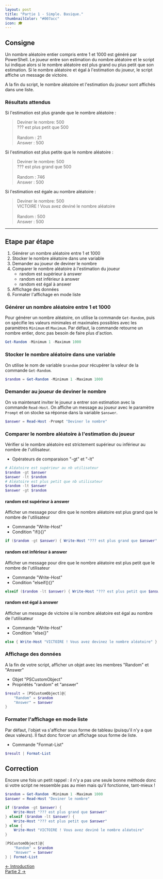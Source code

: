 ```yaml
---
layout: post
title: "Partie 1 - Simple. Basique."
thumbnailColor: "#007acc"
icon: 🎓
---
```


## Consigne

Un nombre aléatoire entier compris entre 1 et 1000 est généré par PowerShell. Le joueur entre son estimation du nombre aléatoire et le script lui indique alors si le nombre aléatoire est plus grand ou plus petit que son estimation. Si le nombre aléatoire et égal à l'estimation du joueur, le script affiche un message de victoire.

A la fin du script, le nombre aléatoire et l'estimation du joueur sont affichés dans une liste.

### Résultats attendus

Si l'estimation est plus grande que le nombre aléatoire :

> Deviner le nombre: 500\
> ??? est plus petit que 500\
> \
> Random : 21\
> Answer : 500

Si l'estimation est plus petite que le nombre aléatoire :

> Deviner le nombre: 500\
> ??? est plus grand que 500\
> \
> Random : 746\
> Answer : 500

Si l'estimation est égale au nombre aléatoire :

> Deviner le nombre: 500\
> VICTOIRE ! Vous avez deviné le nombre aléatoire\
> \
> Random : 500\
> Answer : 500

---

## Etape par étape

1. Générer un nombre aléatoire entre 1 et 1000
2. Stocker le nombre aléatoire dans une variable
3. Demander au joueur de deviner le nombre
4. Comparer le nombre aléatoire à l'estimation du joueur
   - random est supérieur à answer
   - random est inférieur à answer
   - random est égal à answer
5. Affichage des données
6. Formater l'affichage en mode liste

### Générer un nombre aléatoire entre 1 et 1000

Pour générer un nombre aléatoire, on utilise la commande `Get-Random`, puis on spécifie les valeurs minimales et maximales possibles avec les paramètres `Minimum` et `Maximum`. Par défaut, la commande retourne un nombre entier, donc pas besoin de faire plus d'action.

```powershell
Get-Random -Minimum 1 -Maximum 1000
```

### Stocker le nombre aléatoire dans une variable

On utilise le nom de variable `$random` pour récupérer la valeur de la commande `Get-Random`.

```powershell
$random = Get-Random -Minimum 1 -Maximum 1000
```

### Demander au joueur de deviner le nombre

On va maintenant inviter le joueur a entrer son estimation avec la commande `Read-Host`. On affiche un message au joueur avec le paramètre `Prompt` et on stocke sa réponse dans la variable `$answer`. 

```powershell
$answer = Read-Host -Prompt "Deviner le nombre"
```

### Comparer le nombre aléatoire à l'estimation du joueur

Vérifier si le nombre aléatoire est strictement supérieur ou inférieur au nombre de l'utilisateur.

- Opérateurs de comparaison "-gt" et "-lt"

```powershell
# Aléatoire est supérieur au nb utilisateur
$random -gt $answer
$answer -lt $random
# Aléatoire est plus petit que nb utilisateur
$random -lt $answer
$answer -gt $random
```

#### random est supérieur à answer

Afficher un message pour dire que le nombre aléatoire est plus grand que le nombre de l'utilisateur 

- Commande "Write-Host"
- Condition "if(){}"

```powershell
if ($random -gt $answer) { Write-Host "??? est plus grand que $answer" }
```

#### random est inférieur à answer

Afficher un message pour dire que le nombre aléatoire est plus petit que le nombre de l'utilisateur

- Commande "Write-Host"
- Condition "elseif(){}"

```powershell
elseif ($random -lt $answer) { Write-Host "??? est plus petit que $answer" }
```

#### random est égal à answer

Afficher un message de victoire si le nombre aléatoire est égal au nombre de l'utilisateur

- Commande "Write-Host"
- Condition "else{}"

```powershell
else { Write-Host "VICTOIRE ! Vous avez devinez le nombre aléatoire" }
```

### Affichage des données

A la fin de votre script, afficher un objet avec les membres "Random" et "Answer"

- Objet "PSCustomObject"
- Propriétés "random" et "answer"

```powershell
$result = [PSCustomObject]@{
    "Random" = $random
    "Answer" = $answer
}
```

### Formater l'affichage en mode liste

Par défaut, l'objet va s'afficher sous forme de tableau (puisqu'il n'y a que deux valeurs). Il faut donc forcer un affichage sous forme de liste.

- Commande "Format-List"

```powershell
$result | Format-List
```

## Correction 

Encore une fois un petit rappel : il n'y a pas une seule bonne méthode donc si votre script ne ressemble pas au mien mais qu'il fonctionne, tant-mieux !

```powershell
$random = Get-Random -Minimum 1 -Maximum 1000
$answer = Read-Host "Deviner le nombre"

if ($random -gt $answer) { 
    Write-Host "??? est plus grand que $answer"
} elseif ($random -lt $answer) {
    Write-Host "??? est plus petit que $answer"
} else {
    Write-Host "VICTOIRE ! Vous avez deviné le nombre aléatoire"
}

[PSCustomObject]@{
    "Random" = $random
    "Answer" = $answer
} | Format-List
```

<div class="buttons">
    <div class="buttonBack">
        <a href="/2022/10/21/cours-pratique-posh-0">← Introduction</a>
    </div>
    <div class="buttonNext">
        <a href="/2022/10/21/cours-pratique-posh-2">Partie 2 →</a>
    </div>
</div>
